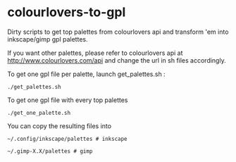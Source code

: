 colourlovers-to-gpl
===================

Dirty scripts to get top palettes from colourlovers api and transform 'em into inkscape/gimp gpl palettes.

If you want other palettes, please refer to colourlovers api at http://www.colourlovers.com/api and change the url in sh files accordingly.

To get one gpl file per palette, launch get_palettes.sh :

    ./get_palettes.sh

To get one gpl file with every top palettes

    ./get_one_palette.sh
    
You can copy the resulting files into

    ~/.config/inkscape/palettes # inkscape
    
    ~/.gimp-X.X/palettes # gimp